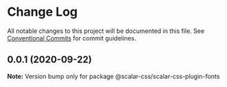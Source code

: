# Change Log

All notable changes to this project will be documented in this file.
See [Conventional Commits](https://conventionalcommits.org) for commit guidelines.

## 0.0.1 (2020-09-22)

**Note:** Version bump only for package @scalar-css/scalar-css-plugin-fonts
